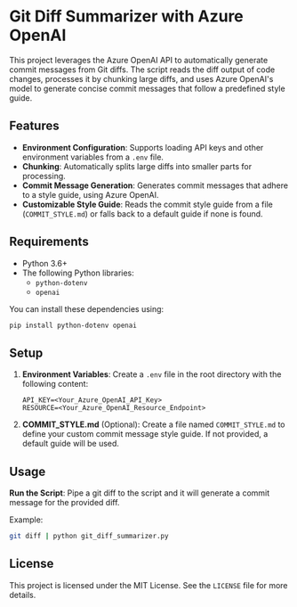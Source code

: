 # Git Diff Summarizer with Azure OpenAI

This project leverages the Azure OpenAI API to automatically generate commit messages from Git diffs. The script reads the diff output of code changes, processes it by chunking large diffs, and uses Azure OpenAI's model to generate concise commit messages that follow a predefined style guide.

## Features

- **Environment Configuration**: Supports loading API keys and other environment variables from a `.env` file.
- **Chunking**: Automatically splits large diffs into smaller parts for processing.
- **Commit Message Generation**: Generates commit messages that adhere to a style guide, using Azure OpenAI.
- **Customizable Style Guide**: Reads the commit style guide from a file (`COMMIT_STYLE.md`) or falls back to a default guide if none is found.

## Requirements

- Python 3.6+
- The following Python libraries:
  - `python-dotenv`
  - `openai`
  
You can install these dependencies using:

```bash
pip install python-dotenv openai
```

## Setup

1. **Environment Variables**: Create a `.env` file in the root directory with the following content:

   ```
   API_KEY=<Your_Azure_OpenAI_API_Key>
   RESOURCE=<Your_Azure_OpenAI_Resource_Endpoint>
   ```

2. **COMMIT_STYLE.md** (Optional): Create a file named `COMMIT_STYLE.md` to define your custom commit message style guide. If not provided, a default guide will be used.

## Usage

**Run the Script**: Pipe a git diff to the script and it will generate a commit message for the provided diff.

   Example:

   ```bash
   git diff | python git_diff_summarizer.py
   ```

## License

This project is licensed under the MIT License. See the `LICENSE` file for more details.
